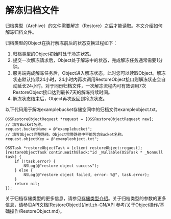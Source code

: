 # 解冻归档文件

归档类型（Archive）的文件需要解冻（Restore）之后才能读取。本文介绍如何解冻归档文件。

归档类型的Object在执行解冻前后的状态变换过程如下：

1.  归档类型的Object初始时处于冷冻状态。
2.  提交一次解冻请求后，Object处于解冻中的状态，完成解冻任务通常需要1分钟。
3.  服务端完成解冻任务后，Object进入解冻状态，此时您可以读取Object。解冻状态默认持续24小时，24小时内再次调用RestoreObject接口则解冻状态会自动延长24小时。对于同份归档文件，一次解冻流程内可有效调用7次RestoreObject接口达到最长7天的解冻持续时间。
4.  解冻状态结束后，Object再次返回到冷冻状态。

以下代码用于解冻examplebucket存储空间中的归档文件exampleobject.txt。

```
OSSRestoreObjectRequest *request = [OSSRestoreObjectRequest new];
// 填写Bucket名称。
request.bucketName = @"examplebucket";
// 填写Object完整路径。Object完整路径中不能包含Bucket名称。
request.objectKey = @"exampleobject.txt";

OSSTask *restoreObjectTask = [client restoreObject:request];
[restoreObjectTask continueWithBlock:^id _Nullable(OSSTask * _Nonnull task) {
    if (!task.error) {
        NSLog(@"restore object success");
    } else {
        NSLog(@"restore object failed, error: %@", task.error);
    }
    return nil;
}];
```

关于归档存储类型的更多信息，请参见[存储类型介绍](/intl.zh-CN/开发指南/存储类型/存储类型介绍.md)。关于归档类型的参数的更多信息，请参见API文档[RestoreObject](/intl.zh-CN/API 参考/关于Object操作/基础操作/RestoreObject.md)。

